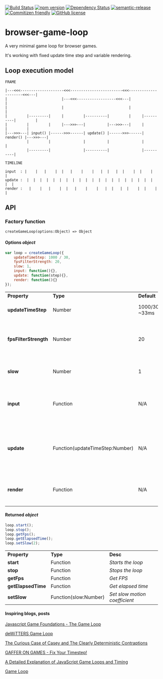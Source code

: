 [![Build Status](https://travis-ci.org/cstuncsik/browser-game-loop.svg?branch=master)](https://travis-ci.org/cstuncsik/browser-game-loop)
[![npm version](https://badge.fury.io/js/browser-game-loop.svg)](https://badge.fury.io/js/browser-game-loop)
[![Dependency Status](https://www.versioneye.com/user/projects/57e53e44bd6fa600316f5cd6/badge.svg?style=flat-square)](https://www.versioneye.com/user/projects/57e53e44bd6fa600316f5cd6)
[![semantic-release](https://img.shields.io/badge/%20%20%F0%9F%93%A6%F0%9F%9A%80-semantic--release-e10079.svg?style=flat-square)](https://github.com/semantic-release/semantic-release)
[![Commitizen friendly](https://img.shields.io/badge/commitizen-friendly-brightgreen.svg)](http://commitizen.github.io/cz-cli/)
[![GitHub license](https://img.shields.io/badge/license-MIT-blue.svg)](https://raw.githubusercontent.com/cstuncsik/browser-game-loop/master/LICENSE)

# browser-game-loop

A very minimal game loop for browser games.

It's working with fixed update time step and variable rendering.

## Loop execution model

```
FRAME

|---<<<--------------------<<<------------------------<<<---------------------<<<---|
|                         |---<<<------------------<<<---|                          |
|                         |                              |                          |
|         |---------|     |         |----------|         |     |----------|         |
|         |         |     |--->>>---|          |--->>>---|     |          |         |
|--->>>---| input() |------>>>------| update() |------>>>------| render() |--->>>---|
          |         |               |          |               |          |
          |---------|               |----------|               |----------|
```

```
TIMELINE

input  : |    |   |    |  |   |    |    |   |  |   |  |    |  |    |   |  
update :  |  |  |  |  |  |  |  |  |  |  |  |  |  |  |  |  |  |  |  |  |  |
render :   |    |   |    |  |   |    |    |   |  |   |  |    |  |    |   |
```

## API

### Factory function

```
createGameLoop(options:Object) => Object
```

#### Options *object*

```js
var loop = createGameLoop({
    updateTimeStep: 1000 / 30,
    fpsFilterStrength: 20,
    slow: 1,
    input: function(){},
    update: function(step){},
    render: function(){}
});
```

|                       |          |                 |          |
| --------------------- | -------- | --------------- | -------- |
| **Property**          | **Type** | **Default**     | **Desc** |
| **updateTimeStep**    | Number   | 1000/30 ~33ms   | *Sets update time step to a fixed value* |
| **fpsFilterStrength** | Number   | 20              | *How often should FPS measurement change (1 means every frame)* |
| **slow**              | Number   | 1               | *Slow motion coefficient (the bigger the slower)* |
| **input**             | Function | N/A             | *This function is responsible for processing input* |
| **update**            | Function(updateTimeStep:Number) | N/A         | *This function is responsible for updating game objects' properties, physics etc...* |
| **render**            | Function | N/A             | *This function is responsible for drawing game objects* |

#### Returned *object*

```js
loop.start();
loop.stop();
loop.getFps();
loop.getElapsedTime();
loop.setSlow(2);
```

|                    |          |          |
| ------------------ | -------- | -------- |
| **Property**       | **Type** | **Desc** |
| **start**          | Function | *Starts the loop* |
| **stop**           | Function | *Stops the loop* |
| **getFps**         | Function | *Get FPS* |
| **getElapsedTime** | Function | *Get elapsed time* |
| **setSlow**        | Function(slow:Number) | *Set slow motion coefficient* |

#### Inspiring blogs, posts

[Javascript Game Foundations - The Game Loop](http://codeincomplete.com/posts/javascript-game-foundations-the-game-loop/)

[deWiTTERS Game Loop](http://www.koonsolo.com/news/dewitters-gameloop/)

[The Curious Case of Casey and The Clearly Deterministic Contraptions](http://gamesfromwithin.com/casey-and-the-clearly-deterministic-contraptions)

[GAFFER ON GAMES - Fix Your Timestep!](http://gafferongames.com/game-physics/fix-your-timestep/)

[A Detailed Explanation of JavaScript Game Loops and Timing](http://www.isaacsukin.com/news/2015/01/detailed-explanation-javascript-game-loops-and-timing)

[Game Loop](http://gameprogrammingpatterns.com/game-loop.html)


